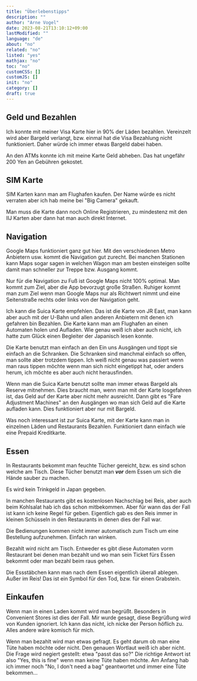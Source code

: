 ```yaml
---
title: "Überlebenstipps"
description: ""
author: "Arne Vogel"
date: 2023-08-21T13:10:12+09:00
lastModified: ""
language: "de"
about: "no"
related: "no"
listed: "yes"
mathjax: "no"
toc: "no"
customCSS: []
customJS: []
init: "no"
category: []
draft: true
---
```


## Geld und Bezahlen
Ich konnte mit meiner Visa Karte hier in 90% der Läden bezahlen.
Vereinzelt wird aber Bargeld verlangt, bzw. einmal hat die Visa Bezahlung nicht funktioniert.
Daher würde ich immer etwas Bargeld dabei haben.

An den ATMs konnte ich mit meine Karte Geld abheben.
Das hat ungefähr 200 Yen an Gebühren gekostet.


## SIM Karte
SIM Karten kann man am Flughafen kaufen.
Der Name würde es nicht verraten aber ich hab meine bei "Big Camera" gekauft.

Man muss die Karte dann noch Online Registrieren, zu mindestenz mit den IIJ Karten aber dann hat man auch direkt Internet.

## Navigation
Google Maps funktioniert ganz gut hier.
Mit den verschiedenen Metro Anbietern usw. kommt die Navigation gut zurecht.
Bei manchen Stationen kann Maps sogar sagen in welchen Wagon man am besten einsteigen sollte damit man schneller zur Treppe bzw. Ausgang kommt.

Nur für die Navigation zu Fuß ist Google Maps nicht 100% optimal.
Man kommt zum Ziel, aber die App bevorzugt große Straßen.
Ruhiger kommt man zum Ziel wenn man Google Maps nur als Richtwert nimmt und eine Seitenstraße rechts oder links von der Navigation geht.

Ich kann die Suica Karte empfehlen.
Das ist die Karte von JR East, man kann aber auch mit der U-Bahn und allen anderen Anbietern mit denen ich gefahren bin Bezahlen.
Die Karte kann man am Flughafen an einen Automaten holen und Aufladen.
Wie genau weiß ich aber auch nicht, ich hatte zum Glück einen Begleiter der Japanisch lesen konnte.

Die Karte benutzt man einfach an den Ein uns Ausgängen und tippt sie einfach an die Schranken.
Die Schranken sind manchmal einfach so offen, man sollte aber trotzdem tippen.
Ich weiß nicht genau was passiert wenn man raus tippen möchte wenn man sich nicht eingetippt hat, oder anders herum, ich möchte es aber auch nicht herausfinden.

Wenn man die Suica Karte benutzt sollte man immer etwas Bargeld als Reserve mitnehmen.
Dies braucht man, wenn man mit der Karte losgefahren ist, das Geld auf der Karte aber nicht mehr ausreicht.
Dann gibt es "Fare Adjustment Machines" an den Ausgängen wo man sich Geld auf die Karte aufladen kann.
Dies funktioniert aber nur mit Bargeld.

Was noch interessant ist zur Suica Karte, mit der Karte kann man in einzelnen Läden und Restaurants Bezahlen.
Funktioniert dann einfach wie eine Prepaid Kreditkarte.

## Essen

In Restaurants bekommt man feuchte Tücher gereicht, bzw. es sind schon welche am Tisch.
Diese Tücher benutzt man ***vor*** dem Essen um sich die Hände sauber zu machen.

Es wird kein Trinkgeld in Japan gegeben.

In manchen Restaurants gibt es kostenlosen Nachschlag bei Reis, aber auch beim Kohlsalat hab ich das schon mitbekommen.
Aber für wann das der Fall ist kann ich keine Regel für geben.
Eigentlich gab es den Reis immer in kleinen Schüsseln in den Restaurants in denen dies der Fall war.

Die Bedienungen kommen nicht immer automatisch zum Tisch um eine Bestellung aufzunehmen.
Einfach ran winken.

Bezahlt wird nicht am Tisch.
Entweder es gibt diese Automaten vorm Restaurant bei denen man bezahlt und wo man sein Ticket fürs Essen bekommt oder man bezahl beim raus gehen.

Die Essstäbchen kann man nach dem Essen eigentlich überall ablegen.
Außer im Reis!
Das ist ein Symbol für den Tod, bzw. für einen Grabstein.

## Einkaufen

Wenn man in einen Laden kommt wird man begrüßt.
Besonders in Convenient Stores ist dies der Fall.
Mir wurde gesagt, diese Begrüßung wird von Kunden ignoriert.
Ich kann das nicht, ich nicke der Person höflich zu.
Alles andere wäre komisch für mich.

Wenn man bezahlt wird man etwas gefragt.
Es geht darum ob man eine Tüte haben möchte oder nicht.
Den genauen Wortlaut weiß ich aber nicht.
Die Frage wird negiert gestellt: etwa "passt das so?"
Die richtige Antwort ist also "Yes, this is fine" wenn man keine Tüte haben möchte.
Am Anfang hab ich immer noch "No, I don't need a bag" geantwortet und immer eine Tüte bekommen...
